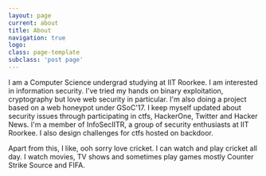 ```yaml
---
layout: page
current: about
title: About
navigation: true
logo: 
class: page-template
subclass: 'post page'
---
```


I am a Computer Science undergrad studying at IIT Roorkee. I am interested in information security. I've tried my hands on binary exploitation, cryptography but love web security in particular. I'm also doing a project based on a web honeypot under GSoC'17. I keep myself updated about security issues through participating in ctfs, HackerOne, Twitter and Hacker News. I'm a member of InfoSecIITR, a group of security enthusiasts at IIT Roorkee. I also design challenges for ctfs hosted on backdoor.

Apart from this, I like, ooh sorry love cricket. I can watch and play cricket all day. I watch movies, TV shows and sometimes play games mostly Counter Strike Source and FIFA.
